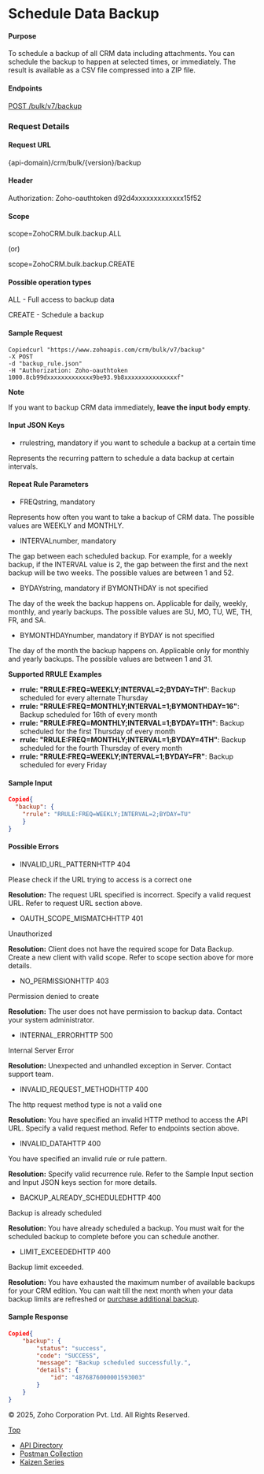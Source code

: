
# Schedule Data Backup

#### Purpose

To schedule a backup of all CRM data including attachments. You can schedule the backup to happen at selected times, or immediately. The result is available as a CSV file compressed into a ZIP file.

#### Endpoints

[POST /bulk/v7/backup](https://www.zoho.com/crm/developer/docs/api/v7/schedule-data-backup.html)

### Request Details

#### Request URL

{api-domain}/crm/bulk/{version}/backup

#### Header

Authorization: Zoho-oauthtoken d92d4xxxxxxxxxxxxx15f52

#### Scope

scope=ZohoCRM.bulk.backup.ALL

(or)

scope=ZohoCRM.bulk.backup.CREATE

#### Possible operation types

ALL - Full access to backup data

CREATE - Schedule a backup

#### Sample Request

``` curl
Copiedcurl "https://www.zohoapis.com/crm/bulk/v7/backup"
-X POST
-d "backup_rule.json"
-H "Authorization: Zoho-oauthtoken 1000.8cb99dxxxxxxxxxxxxx9be93.9b8xxxxxxxxxxxxxxxf"
```

**Note**

If you want to backup CRM data immediately, **leave the input body empty**.

#### Input JSON Keys

- rrulestring, mandatory if you want to schedule a backup at a certain time



Represents the recurring pattern to schedule a data backup at certain intervals.


#### Repeat Rule Parameters

- FREQstring, mandatory



Represents how often you want to take a backup of CRM data. The possible values are WEEKLY and MONTHLY.

- INTERVALnumber, mandatory



The gap between each scheduled backup. For example, for a weekly backup, if the INTERVAL value is 2, the gap between the first and the next backup will be two weeks. The possible values are between 1 and 52.

- BYDAYstring, mandatory if BYMONTHDAY is not specified



The day of the week the backup happens on. Applicable for daily, weekly, monthly, and yearly backups. The possible values are SU, MO, TU, WE, TH, FR, and SA.

- BYMONTHDAYnumber, mandatory if BYDAY is not specified



The day of the month the backup happens on. Applicable only for monthly and yearly backups. The possible values are between 1 and 31.


**Supported RRULE Examples**

- **rrule: "RRULE:FREQ=WEEKLY;INTERVAL=2;BYDAY=TH"**: Backup scheduled for every alternate Thursday
- **rrule: "RRULE:FREQ=MONTHLY;INTERVAL=1;BYMONTHDAY=16"**: Backup scheduled for 16th of every month
- **rrule: "RRULE:FREQ=MONTHLY;INTERVAL=1;BYDAY=1TH"**: Backup scheduled for the first Thursday of every month
- **rrule: "RRULE:FREQ=MONTHLY;INTERVAL=1;BYDAY=4TH"**: Backup scheduled for the fourth Thursday of every month
- **rrule: "RRULE:FREQ=WEEKLY;INTERVAL=1;BYDAY=FR"**: Backup scheduled for every Friday

#### Sample Input

``` json
Copied{
  "backup": {
    "rrule": "RRULE:FREQ=WEEKLY;INTERVAL=2;BYDAY=TU"
    }
}
```

#### Possible Errors

- INVALID\_URL\_PATTERNHTTP 404



Please check if the URL trying to access is a correct one

**Resolution:** The request URL specified is incorrect. Specify a valid request URL. Refer to request URL section above.

- OAUTH\_SCOPE\_MISMATCHHTTP 401



Unauthorized

**Resolution:** Client does not have the required scope for Data Backup. Create a new client with valid scope. Refer to scope section above for more details.

- NO\_PERMISSIONHTTP 403



Permission denied to create

**Resolution:** The user does not have permission to backup data. Contact your system administrator.

- INTERNAL\_ERRORHTTP 500



Internal Server Error

**Resolution:** Unexpected and unhandled exception in Server. Contact support team.

- INVALID\_REQUEST\_METHODHTTP 400



The http request method type is not a valid one

**Resolution:** You have specified an invalid HTTP method to access the API URL. Specify a valid request method. Refer to endpoints section above.

- INVALID\_DATAHTTP 400



You have specified an invalid rule or rule pattern.

**Resolution:** Specify valid recurrence rule. Refer to the Sample Input section and Input JSON keys section for more details.

- BACKUP\_ALREADY\_SCHEDULEDHTTP 400



Backup is already scheduled

**Resolution:** You have already scheduled a backup. You must wait for the scheduled backup to complete before you can schedule another.

- LIMIT\_EXCEEDEDHTTP 400



Backup limit exceeded.

**Resolution:** You have exhausted the maximum number of available backups for your CRM edition. You can wait till the next month when your data backup limits are refreshed or [purchase additional backup](https://help.zoho.com/portal/en/kb/articles/requesting-data-backup#Purchase_backup).


#### Sample Response

``` json
Copied{
    "backup": {
        "status": "success",
        "code": "SUCCESS",
        "message": "Backup scheduled successfully.",
        "details": {
            "id": "4876876000001593003"
        }
    }
}
```

© 2025, Zoho Corporation Pvt. Ltd. All Rights Reserved.

[Top](https://www.zoho.com/crm/developer/docs/api/v7/schedule-data-backup.html#top)

- [API Directory](https://www.zoho.com/crm/developer/docs/api-directory.html?source_from=qlink_)
- [Postman Collection](https://www.postman.com/zohocrmdevelopers/workspace/zoho-crm-developers/overview?source_from=qlink_)
- [Kaizen Series](https://www.zoho.com/crm/developer/docs/kaizen-series-directory.html?source_from=qlink_)